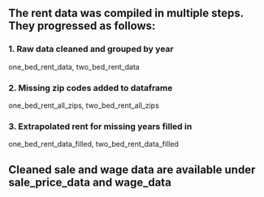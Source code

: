 ## The rent data was compiled in multiple steps. They progressed as follows:  

### 1. Raw data cleaned and grouped by year  

one_bed_rent_data, two_bed_rent_data  

### 2. Missing zip codes added to dataframe  

one_bed_rent_all_zips, two_bed_rent_all_zips  

### 3. Extrapolated rent for missing years filled in  

one_bed_rent_data_filled, two_bed_rent_data_filled  

## Cleaned sale and wage data are available under sale_price_data and wage_data
